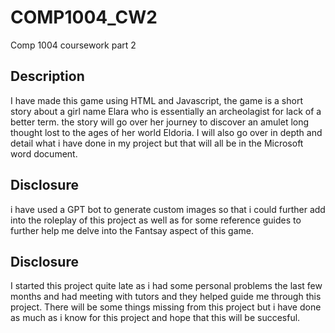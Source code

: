 # COMP1004_CW2
Comp 1004 coursework part 2

## Description
I have made this game using HTML and Javascript, the game is a short story about a girl name Elara who is essentially an archeolagist for lack of a better term. the story will go over her journey to discover an amulet long thought lost to the ages of her world Eldoria. I will also go over in depth and detail what i have done in my project but that will all be in the Microsoft word document.  

## Disclosure
i have used a GPT bot to generate custom images so that i could further add into the roleplay of this project as well as for some reference guides to further help me delve into the Fantsay aspect of this game.

## Disclosure
I started this project quite late as i had some personal problems the last few months and had meeting with tutors and they helped guide me through this project. There will be some things missing from this project but i have done as much as i know for this project and hope that this will be succesful. 